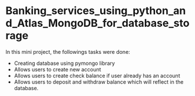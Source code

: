 # Banking_services_using_python_and_Atlas_MongoDB_for_database_storage
In this mini project, the followings tasks were done:
* Creating database using pymongo library
* Allows users to create new account
* Allows users to create check balance if user already has an account
* Allows users to deposit and withdraw balance which will reflect in the database.

